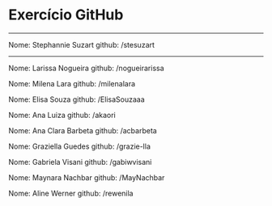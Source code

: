 # Exercício GitHub
-----
Nome: Stephannie Suzart
github: /stesuzart

-----
Nome: Larissa Nogueira
github: /nogueirarissa

Nome: Milena Lara
github: /milenalara

Nome: Elisa Souza
github: /ElisaSouzaaa

Nome: Ana Luiza
github: /akaori

Nome: Ana Clara Barbeta
github: /acbarbeta

Nome: Graziella Guedes
github: /grazie-lla

Nome: Gabriela Visani
github: /gabiwvisani

Nome: Maynara Nachbar
github: /MayNachbar

Nome: Aline Werner
github: /rewenila


